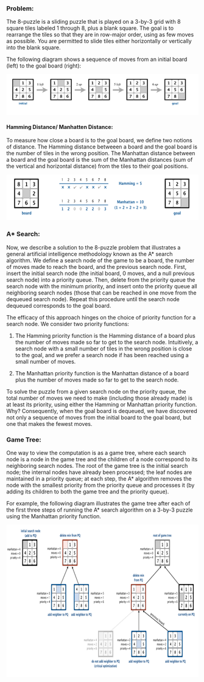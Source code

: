 ### Problem:

The 8-puzzle is a sliding puzzle that is played on a 3-by-3 grid with 8 square tiles labeled 1 through 8, plus a blank
square.
The goal is to rearrange the tiles so that they are in row-major order, using as few moves as possible.
You are permitted to slide tiles either horizontally or vertically into the blank square.

The following diagram shows a sequence of moves from an initial board (left) to the goal board (right):

![img.png](img.png)

#### Hamming Distance/ Manhatten Distance:

To measure how close a board is to the goal board, we define two notions of distance.
The Hamming distance betweeen a board and the goal board is the number of tiles in the wrong position.
The Manhattan distance between a board and the goal board is the sum of the Manhattan distances
(sum of the vertical and horizontal distance) from the tiles to their goal positions.

<img src="hamming%20dist.png" alt="hamming distance" width="650" height="120">

### A* Search:

Now, we describe a solution to the 8-puzzle problem that illustrates a general artificial intelligence methodology known
as the A* search algorithm.
We define a search node of the game to be a board, the number of moves made to reach the board, and the previous search
node.
First, insert the initial search node (the initial board, 0 moves, and a null previous search node) into a priority
queue.
Then, delete from the priority queue the search node with the minimum priority,
and insert onto the priority queue all neighboring search nodes (those that can be reached in one move from the dequeued
search node).
Repeat this procedure until the search node dequeued corresponds to the goal board.

The efficacy of this approach hinges on the choice of priority function for a search node. We consider two priority
functions:

1. The Hamming priority function is the Hamming distance of a board plus the number of moves made so far to get to the
   search node.
   Intuitively, a search node with a small number of tiles in the wrong position is close to the goal, and we prefer a
   search node if has been reached using a small number of moves.

2. The Manhattan priority function is the Manhattan distance of a board plus the number of moves made so far to get to
   the search node.

To solve the puzzle from a given search node on the priority queue, the total number of moves we need to make (including
those already made) is at least its priority, using either the Hamming or Manhattan priority function. Why?
Consequently, when the goal board is dequeued, we have discovered not only a sequence of moves from the initial board to
the goal board, but one that makes the fewest moves.

### Game Tree:

One way to view the computation is as a game tree, where each search node is a node in the game tree
and the children of a node correspond to its neighboring search nodes.
The root of the game tree is the initial search node; the internal nodes have already been processed;
the leaf nodes are maintained in a priority queue;
at each step, the A* algorithm removes the node with the smallest priority from the priority queue
and processes it (by adding its children to both the game tree and the priority queue).

For example, the following diagram illustrates the game tree after each of the first three steps
of running the A* search algorithm on a 3-by-3 puzzle using the Manhattan priority function.

<img src="game%20tree.png" alt="game tree" width="950" height="400">